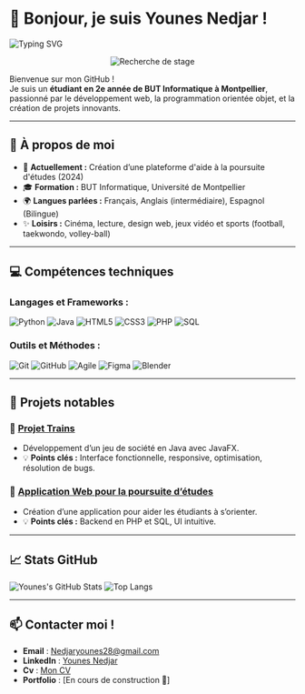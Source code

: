 # 👋 Bonjour, je suis Younes Nedjar ! 

![Typing SVG](https://readme-typing-svg.herokuapp.com?color=%2336BCF7&lines=Étudiant+en+BUT+Informatique;Développeur+passionné;Toujours+curieux+d'apprendre)

  
<p align="center">
  <img src="https://capsule-render.vercel.app/api?type=rect&color=gradient&text=En+recherche+d’un+stage+%7C+Montpellier+-12+semaines&fontColor=ffffff&fontSize=25&fontAlign=50&height=90&animation=fadeIn&colors=F7D1D1,FFC0CB,D1E7F2,FFB6C1" alt="Recherche de stage">
</p>

Bienvenue sur mon GitHub !  
Je suis un **étudiant en 2e année de BUT Informatique à Montpellier**, passionné par le développement web, la programmation orientée objet, et la création de projets innovants.  

---

## 🚀 À propos de moi
- 🔭 **Actuellement :** Création d’une plateforme d'aide à la poursuite d'études (2024)
- 🎓 **Formation :** BUT Informatique, Université de Montpellier
- 🌍 **Langues parlées :** Français, Anglais (intermédiaire), Espagnol (Bilingue)
- ✨ **Loisirs :** Cinéma, lecture, design web, jeux vidéo et sports (football, taekwondo, volley-ball)

---

## 💻 Compétences techniques

### Langages et Frameworks :
![Python](https://img.shields.io/badge/Python-blue?style=for-the-badge&logo=python&logoColor=white)
![Java](https://img.shields.io/badge/Java-007396?style=for-the-badge&logo=java&logoColor=white)
![HTML5](https://img.shields.io/badge/HTML5-E34F26?style=for-the-badge&logo=html5&logoColor=white)
![CSS3](https://img.shields.io/badge/CSS3-1572B6?style=for-the-badge&logo=css3&logoColor=white)
![PHP](https://img.shields.io/badge/PHP-777BB4?style=for-the-badge&logo=php&logoColor=white)
![SQL](https://img.shields.io/badge/SQL-003B57?style=for-the-badge&logo=mysql&logoColor=white)

### Outils et Méthodes :
![Git](https://img.shields.io/badge/Git-F05032?style=for-the-badge&logo=git&logoColor=white)
![GitHub](https://img.shields.io/badge/GitHub-181717?style=for-the-badge&logo=github&logoColor=white)
![Agile](https://img.shields.io/badge/Agile-FFD700?style=for-the-badge&logo=agile&logoColor=white)
![Figma](https://img.shields.io/badge/Figma-ff006e?style=for-the-badge&logo=Figma&logoColor=white)
![Blender](https://img.shields.io/badge/Blender-orange?style=for-the-badge&logo=Blender&logoColor=white)

---

## 🌟 Projets notables

### 🔷 [Projet Trains](https://github.com/youyou-28/Projet-Trains)  
- Développement d’un jeu de société en Java avec JavaFX.
- 💡 **Points clés :** Interface fonctionnelle, responsive, optimisation, résolution de bugs.

### 🔷 [Application Web pour la poursuite d’études](https://github.com/youyou-28/Application-Web-Poursuite-Etudes)  
- Création d’une application pour aider les étudiants à s’orienter.
- 💡 **Points clés :** Backend en PHP et SQL, UI intuitive.

---

## 📈 Stats GitHub
![Younes's GitHub Stats](https://github-readme-stats.vercel.app/api?username=youyou-28&show_icons=true&theme=radical)
![Top Langs](https://github-readme-stats.vercel.app/api/top-langs/?username=youyou-28&layout=compact&theme=radical)

---

## 📫 Contacter moi !
- **Email** : [Nedjaryounes28@gmail.com](mailto:Nedjaryounes28@gmail.com)
- **LinkedIn** : [Younes Nedjar](https://www.linkedin.com/in/younes-nedjar-0271262ab/)
- **Cv** : [Mon CV](https://acrobat.adobe.com/id/urn:aaid:sc:EU:91852194-7a50-4936-93a6-81cb7b96da12)
- **Portfolio** : [En cours de construction 🚧]

